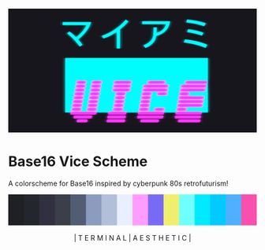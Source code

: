 ![Vice](./vice.png)

# Base16 Vice Scheme

A colorscheme for Base16 inspired by cyberpunk 80s retrofuturism!

![vice colors](./vice-colors.png)

<div style="align-content: center; text-align: center;>
<h4 style="text-align: center">
| T E R M I N A L | A E S T H E T I C |
</h4>
                              </div>
